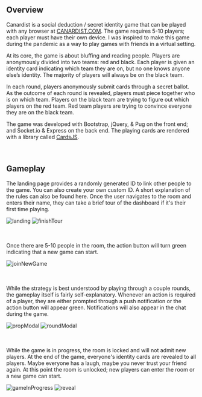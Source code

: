 ## Overview

Canardist is a social deduction / secret identity game that can be played with any browser at [CANARDIST.COM](https://www.canardist.com). The game requires 5-10 players; each player must have their own device. I was inspired to make this game during the pandemic as a way to play games with friends in a virtual setting.

At its core, the game is about bluffing and reading people. Players are anonymously divided into two teams: red and black. Each player is given an identity card indicating which team they are on, but no one knows anyone else’s identity. The majority of players will always be on the black team.

In each round, players anonymously submit cards through a secret ballot. As the outcome of each round is revealed, players must piece together who is on which team. Players on the black team are trying to figure out which players on the red team. Red team players are trying to convince everyone they are on the black team.

The game was developed with Bootstrap, jQuery, & Pug on the front end; and Socket.io & Express on the back end. The playing cards are rendered with a library called [CardsJS](https://www.npmjs.com/package/cardsJS).
<br><br><br>


## Gameplay

The landing page provides a randomly generated ID to link other people to the game. You can also create your own custom ID. A short explanation of the rules can also be found here. Once the user navigates to the room and enters their name, they can take a brief tour of the dashboard if it's their first time playing.

![landing](https://user-images.githubusercontent.com/73765884/121802244-65d28700-cc09-11eb-9bac-4ea412883f89.png)
![finishTour](https://user-images.githubusercontent.com/73765884/121802249-666b1d80-cc09-11eb-8fa8-9f13d2cad3a6.png)
<br><br><br>

Once there are 5-10 people in the room, the action button will turn green indicating that a new game can start.

![joinNewGame](https://user-images.githubusercontent.com/73765884/121802242-65d28700-cc09-11eb-97c5-7e5a2f2777cf.png)
<br><br><br>


While the strategy is best understood by playing through a couple rounds, the gameplay itself is fairly self-explanatory. Whenever an action is required of a player, they are either prompted through a push notification or the action button will appear green. Notifications will also appear in the chat during the game.

![propModal](https://user-images.githubusercontent.com/73765884/121802245-65d28700-cc09-11eb-9c03-860735d5e76b.png)
![roundModal](https://user-images.githubusercontent.com/73765884/121802247-65d28700-cc09-11eb-8edd-cbc64d1c13e0.png)
<br><br><br>


While the game is in progress, the room is locked and will not admit new players. At the end of the game, everyone's identity cards are revealed to all players. Maybe everyone has a laugh, maybe you never trust your friend again. At this point the room is unlocked; new players can enter the room or a new game can start.

![gameInProgress](https://user-images.githubusercontent.com/73765884/121802240-6539f080-cc09-11eb-91fe-cc39c5cb1092.png)
![reveal](https://user-images.githubusercontent.com/73765884/121823109-1aec5a00-cc71-11eb-81ec-a888ce644454.png)